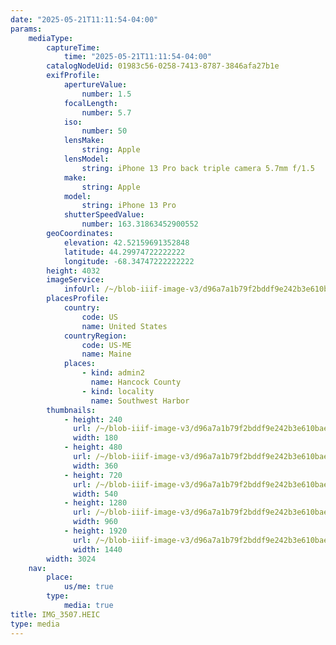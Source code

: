 ```yaml
---
date: "2025-05-21T11:11:54-04:00"
params:
    mediaType:
        captureTime:
            time: "2025-05-21T11:11:54-04:00"
        catalogNodeUid: 01983c56-0258-7413-8787-3846afa27b1e
        exifProfile:
            apertureValue:
                number: 1.5
            focalLength:
                number: 5.7
            iso:
                number: 50
            lensMake:
                string: Apple
            lensModel:
                string: iPhone 13 Pro back triple camera 5.7mm f/1.5
            make:
                string: Apple
            model:
                string: iPhone 13 Pro
            shutterSpeedValue:
                number: 163.31863452900552
        geoCoordinates:
            elevation: 42.52159691352848
            latitude: 44.29974722222222
            longitude: -68.34747222222222
        height: 4032
        imageService:
            infoUrl: /~/blob-iiif-image-v3/d96a7a1b79f2bddf9e242b3e610bae898cbd42844099750d5b4b5b26ddcc8f7e/info.json
        placesProfile:
            country:
                code: US
                name: United States
            countryRegion:
                code: US-ME
                name: Maine
            places:
                - kind: admin2
                  name: Hancock County
                - kind: locality
                  name: Southwest Harbor
        thumbnails:
            - height: 240
              url: /~/blob-iiif-image-v3/d96a7a1b79f2bddf9e242b3e610bae898cbd42844099750d5b4b5b26ddcc8f7e/full/180%2C240/0/default.jpg
              width: 180
            - height: 480
              url: /~/blob-iiif-image-v3/d96a7a1b79f2bddf9e242b3e610bae898cbd42844099750d5b4b5b26ddcc8f7e/full/360%2C480/0/default.jpg
              width: 360
            - height: 720
              url: /~/blob-iiif-image-v3/d96a7a1b79f2bddf9e242b3e610bae898cbd42844099750d5b4b5b26ddcc8f7e/full/540%2C720/0/default.jpg
              width: 540
            - height: 1280
              url: /~/blob-iiif-image-v3/d96a7a1b79f2bddf9e242b3e610bae898cbd42844099750d5b4b5b26ddcc8f7e/full/960%2C1280/0/default.jpg
              width: 960
            - height: 1920
              url: /~/blob-iiif-image-v3/d96a7a1b79f2bddf9e242b3e610bae898cbd42844099750d5b4b5b26ddcc8f7e/full/1440%2C1920/0/default.jpg
              width: 1440
        width: 3024
    nav:
        place:
            us/me: true
        type:
            media: true
title: IMG_3507.HEIC
type: media
---
```

